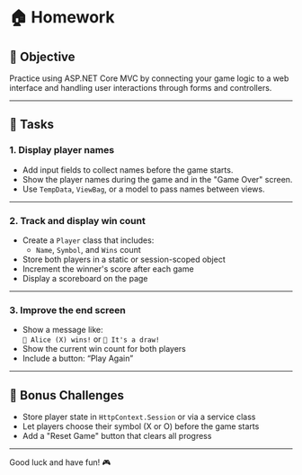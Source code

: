 # 🏠 Homework

## 🎯 Objective

Practice using ASP.NET Core MVC by connecting your game logic to a web interface and handling user interactions through forms and controllers.

---

## 📌 Tasks

### 1. Display player names

- Add input fields to collect names before the game starts.
- Show the player names during the game and in the "Game Over" screen.
- Use `TempData`, `ViewBag`, or a model to pass names between views.

---

### 2. Track and display win count

- Create a `Player` class that includes:
  - `Name`, `Symbol`, and `Wins` count
- Store both players in a static or session-scoped object
- Increment the winner's score after each game
- Display a scoreboard on the page

---

### 3. Improve the end screen

- Show a message like:  
  `🎉 Alice (X) wins!` or `🤝 It's a draw!`
- Show the current win count for both players
- Include a button: “Play Again”

---

## 🧩 Bonus Challenges

- Store player state in `HttpContext.Session` or via a service class
- Let players choose their symbol (X or O) before the game starts
- Add a "Reset Game" button that clears all progress

---

Good luck and have fun! 🎮
